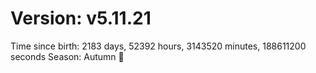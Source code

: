 # Version: v5.11.21
Time since birth: 2183 days, 52392 hours, 3143520 minutes, 188611200 seconds
Season: Autumn 🍁
